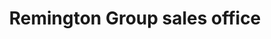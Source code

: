 ---
title: "Remington Group sales office"
url: /markham/remington-group-sales-office/
shop: shop
---